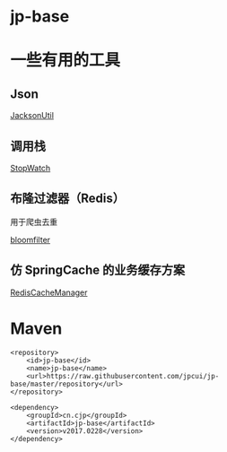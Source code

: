 jp-base
========

# 一些有用的工具

## Json

[JacksonUtil](https://github.com/JPCui/jp-base/blob/master/src/main/java/cn/cjp/utils/JacksonUtil.java)

## 调用栈

[StopWatch](https://github.com/JPCui/jp-base/tree/master/src/main/java/cn/cjp/core/stopWatch/README.md)

## 布隆过滤器（Redis）

用于爬虫去重

[bloomfilter](https://github.com/JPCui/jp-base/tree/master/src/main/java/cn/cjp/algorithm/bloomfilter)

## 仿 SpringCache 的业务缓存方案

[RedisCacheManager](https://github.com/JPCui/jp-base/tree/master/src/main/java/cn/cjp/core/cache/README.md)

# Maven

```
<repository>
	<id>jp-base</id>
	<name>jp-base</name>
	<url>https://raw.githubusercontent.com/jpcui/jp-base/master/repository</url>
</repository>
```
```
<dependency>
	<groupId>cn.cjp</groupId>
	<artifactId>jp-base</artifactId>
	<version>v2017.0228</version>
</dependency>
```
